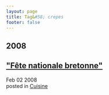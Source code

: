 ```yaml
---
layout: page
title: Tag&#58; crepes
footer: false
---
```


<div id="blog-archives" class="category">
<h2>2008</h2>

<article>
<h1><a href="/2008/02/02/fete-nationale-bretonne/index.html">"Fête nationale bretonne"</a></h1>
<time datetime="2008-02-02T00:00:00-06:00" pubdate><span class='month'>Feb</span> <span class='day'>02</span> <span class='year'>2008</span></time>
<footer>
<span class="categories">posted in 
<a href='/categories/cuisine/'>Cuisine</a></span>
</footer>
</article>
</div>
